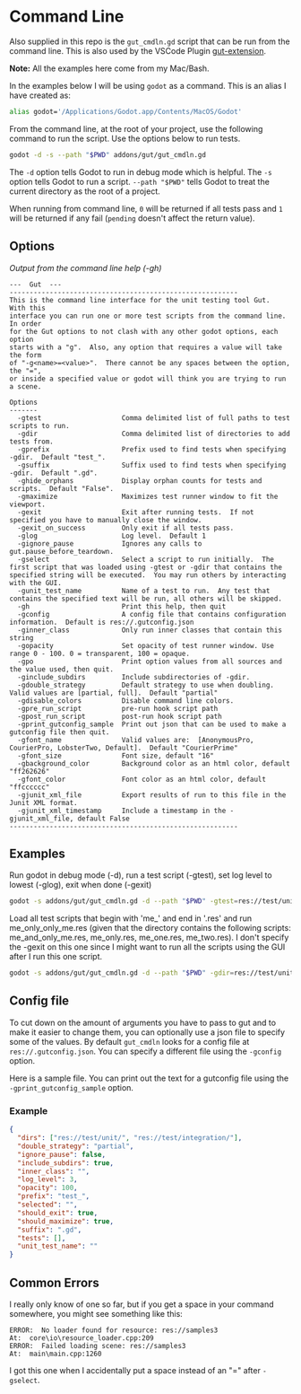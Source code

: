 # Command Line

Also supplied in this repo is the `gut_cmdln.gd` script that can be run from the command line. This is also used by the VSCode Plugin [gut-extension](https://marketplace.visualstudio.com/items?itemName=bitwes.gut-extension).

**Note:** All the examples here come from my Mac/Bash.

In the examples below I will be using `godot` as a command. This is an alias I have created as:

```bash
alias godot='/Applications/Godot.app/Contents/MacOS/Godot'
```

From the command line, at the root of your project, use the following command to run the script. Use the options below to run tests.

```bash
godot -d -s --path "$PWD" addons/gut/gut_cmdln.gd
```

The `-d` option tells Godot to run in debug mode which is helpful. The `-s` option tells Godot to run a script. `--path "$PWD"` tells Godot to treat the current directory as the root of a project.

When running from command line, `0` will be returned if all tests pass and `1` will be returned if any fail (`pending` doesn't affect the return value).

## Options

_Output from the command line help (-gh)_

```
---  Gut  ---
---------------------------------------------------------
This is the command line interface for the unit testing tool Gut.  With this
interface you can run one or more test scripts from the command line.  In order
for the Gut options to not clash with any other godot options, each option
starts with a "g".  Also, any option that requires a value will take the form
of "-g<name>=<value>".  There cannot be any spaces between the option, the "=",
or inside a specified value or godot will think you are trying to run a scene.

Options
-------
  -gtest                    Comma delimited list of full paths to test scripts to run.
  -gdir                     Comma delimited list of directories to add tests from.
  -gprefix                  Prefix used to find tests when specifying -gdir.  Default "test_".
  -gsuffix                  Suffix used to find tests when specifying -gdir.  Default ".gd".
  -ghide_orphans            Display orphan counts for tests and scripts.  Default "False".
  -gmaximize                Maximizes test runner window to fit the viewport.
  -gexit                    Exit after running tests.  If not specified you have to manually close the window.
  -gexit_on_success         Only exit if all tests pass.
  -glog                     Log level.  Default 1
  -gignore_pause            Ignores any calls to gut.pause_before_teardown.
  -gselect                  Select a script to run initially.  The first script that was loaded using -gtest or -gdir that contains the specified string will be executed.  You may run others by interacting with the GUI.
  -gunit_test_name          Name of a test to run.  Any test that contains the specified text will be run, all others will be skipped.
  -gh                       Print this help, then quit
  -gconfig                  A config file that contains configuration information.  Default is res://.gutconfig.json
  -ginner_class             Only run inner classes that contain this string
  -gopacity                 Set opacity of test runner window. Use range 0 - 100. 0 = transparent, 100 = opaque.
  -gpo                      Print option values from all sources and the value used, then quit.
  -ginclude_subdirs         Include subdirectories of -gdir.
  -gdouble_strategy         Default strategy to use when doubling.  Valid values are [partial, full].  Default "partial"
  -gdisable_colors          Disable command line colors.
  -gpre_run_script          pre-run hook script path
  -gpost_run_script         post-run hook script path
  -gprint_gutconfig_sample  Print out json that can be used to make a gutconfig file then quit.
  -gfont_name               Valid values are:  [AnonymousPro, CourierPro, LobsterTwo, Default].  Default "CourierPrime"
  -gfont_size               Font size, default "16"
  -gbackground_color        Background color as an html color, default "ff262626"
  -gfont_color              Font color as an html color, default "ffcccccc"
  -gjunit_xml_file          Export results of run to this file in the Junit XML format.
  -gjunit_xml_timestamp     Include a timestamp in the -gjunit_xml_file, default False
---------------------------------------------------------
```

## Examples

Run godot in debug mode (-d), run a test script (-gtest), set log level to lowest (-glog), exit when done (-gexit)

```bash
godot -s addons/gut/gut_cmdln.gd -d --path "$PWD" -gtest=res://test/unit/sample_tests.gd -glog=1 -gexit
```

Load all test scripts that begin with 'me\_' and end in '.res' and run me_only_only_me.res (given that the directory contains the following scripts: me_and_only_me.res, me_only.res, me_one.res, me_two.res). I don't specify the -gexit on this one since I might want to run all the scripts using the GUI after I run this one script.

```bash
godot -s addons/gut/gut_cmdln.gd -d --path "$PWD" -gdir=res://test/unit -gprefix=me_ -gsuffix=.res -gselect=only_me
```

## Config file

To cut down on the amount of arguments you have to pass to gut and to make it easier to change them, you can optionally use a json file to specify some of the values. By default `gut_cmdln` looks for a config file at `res://.gutconfig.json`. You can specify a different file using the `-gconfig` option.

Here is a sample file. You can print out the text for a gutconfig file using the `-gprint_gutconfig_sample` option.

### Example

```json
{
  "dirs": ["res://test/unit/", "res://test/integration/"],
  "double_strategy": "partial",
  "ignore_pause": false,
  "include_subdirs": true,
  "inner_class": "",
  "log_level": 3,
  "opacity": 100,
  "prefix": "test_",
  "selected": "",
  "should_exit": true,
  "should_maximize": true,
  "suffix": ".gd",
  "tests": [],
  "unit_test_name": ""
}
```

## Common Errors

I really only know of one so far, but if you get a space in your command somewhere, you might see something like this:

```
ERROR:  No loader found for resource: res://samples3
At:  core\io\resource_loader.cpp:209
ERROR:  Failed loading scene: res://samples3
At:  main\main.cpp:1260
```

I got this one when I accidentally put a space instead of an "=" after `-gselect`.
